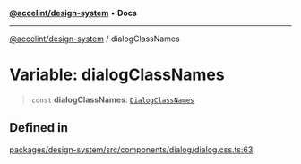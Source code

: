 [**@accelint/design-system**](../README.md) • **Docs**

***

[@accelint/design-system](../README.md) / dialogClassNames

# Variable: dialogClassNames

> `const` **dialogClassNames**: [`DialogClassNames`](../type-aliases/DialogClassNames.md)

## Defined in

[packages/design-system/src/components/dialog/dialog.css.ts:63](https://github.com/gohypergiant/standard-toolkit/blob/258694cea8ed8bbd956b3cf5da47c2c9debcf127/packages/design-system/src/components/dialog/dialog.css.ts#L63)
